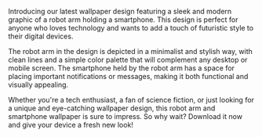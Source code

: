 <!--
Write me content for website with wallpaper "A wallpaper featuring a simple graphic of a robot arm holding a smartphone, with a space for placing important notifications or messages."
-->

<!--font:Poppins-->

Introducing our latest wallpaper design featuring a sleek and modern graphic of a robot arm holding a smartphone. This design is perfect for anyone who loves technology and wants to add a touch of futuristic style to their digital devices.

The robot arm in the design is depicted in a minimalist and stylish way, with clean lines and a simple color palette that will complement any desktop or mobile screen. The smartphone held by the robot arm has a space for placing important notifications or messages, making it both functional and visually appealing.

Whether you're a tech enthusiast, a fan of science fiction, or just looking for a unique and eye-catching wallpaper design, this robot arm and smartphone wallpaper is sure to impress. So why wait? Download it now and give your device a fresh new look!
